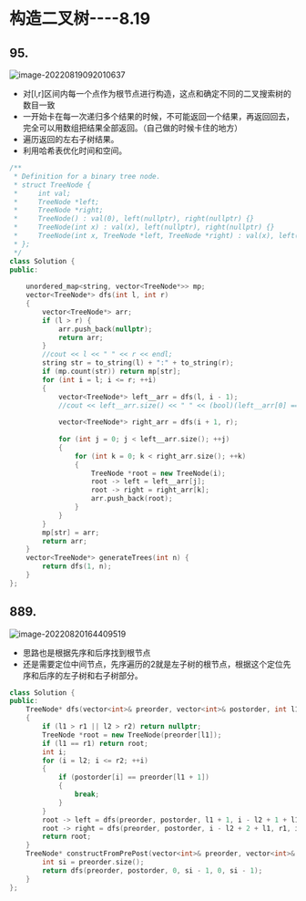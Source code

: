 # 构造二叉树----8.19

## 95.

![image-20220819092010637](E:\study\算法整理\typera_image\image-20220819092010637.png)

+ 对[l,r]区间内每一个点作为根节点进行构造，这点和确定不同的二叉搜索树的数目一致
+ 一开始卡在每一次递归多个结果的时候，不可能返回一个结果，再返回回去，完全可以用数组把结果全部返回。（自己做的时候卡住的地方）
+ 遍历返回的左右子树结果。
+ 利用哈希表优化时间和空间。



```cpp
/**
 * Definition for a binary tree node.
 * struct TreeNode {
 *     int val;
 *     TreeNode *left;
 *     TreeNode *right;
 *     TreeNode() : val(0), left(nullptr), right(nullptr) {}
 *     TreeNode(int x) : val(x), left(nullptr), right(nullptr) {}
 *     TreeNode(int x, TreeNode *left, TreeNode *right) : val(x), left(left), right(right) {}
 * };
 */
class Solution {
public:
    
    unordered_map<string, vector<TreeNode*>> mp;
    vector<TreeNode*> dfs(int l, int r)
    {
        vector<TreeNode*> arr;
        if (l > r) {
            arr.push_back(nullptr);
            return arr;
        }
        //cout << l << " " << r << endl;
        string str = to_string(l) + ":" + to_string(r);
        if (mp.count(str)) return mp[str];
        for (int i = l; i <= r; ++i)
        {
            vector<TreeNode*> left__arr = dfs(l, i - 1);
            //cout << left__arr.size() << " " << (bool)(left__arr[0] == nullptr) << endl;
            
            vector<TreeNode*> right_arr = dfs(i + 1, r);
            
            for (int j = 0; j < left__arr.size(); ++j)
            {
                for (int k = 0; k < right_arr.size(); ++k)
                {
                    TreeNode *root = new TreeNode(i);
                    root -> left = left__arr[j];
                    root -> right = right_arr[k];
                    arr.push_back(root);
                }
            }
        }
        mp[str] = arr;
        return arr;
    }
    vector<TreeNode*> generateTrees(int n) {
        return dfs(1, n);
    }
};
```







## 889.

![image-20220820164409519](E:\study\算法整理\typera_image\image-20220820164409519.png)



+ 思路也是根据先序和后序找到根节点
+ 还是需要定位中间节点，先序遍历的2就是左子树的根节点，根据这个定位先序和后序的左子树和右子树部分。

```cpp
class Solution {
public:
    TreeNode* dfs(vector<int>& preorder, vector<int>& postorder, int l1, int r1, int l2, int r2)
    {
        if (l1 > r1 || l2 > r2) return nullptr;
        TreeNode *root = new TreeNode(preorder[l1]);
        if (l1 == r1) return root;
        int i;
        for (i = l2; i <= r2; ++i)
        {
            if (postorder[i] == preorder[l1 + 1])
            {
                break;
            }
        }
        root -> left = dfs(preorder, postorder, l1 + 1, i - l2 + 1 + l1, l2, i);
        root -> right = dfs(preorder, postorder, i - l2 + 2 + l1, r1, i + 1, r2 - 1);
        return root;
    }
    TreeNode* constructFromPrePost(vector<int>& preorder, vector<int>& postorder) { 
        int si = preorder.size();
        return dfs(preorder, postorder, 0, si - 1, 0, si - 1);
    }
};
```

